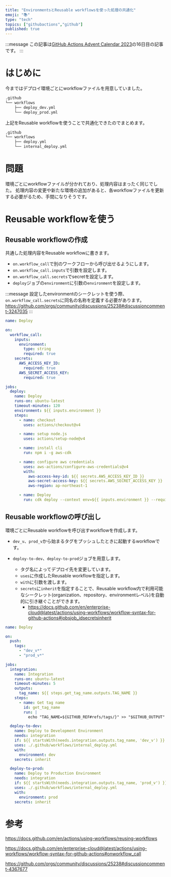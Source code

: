 ```yaml
---
title: "EnvironmentsとReusable workflowsを使った処理の共通化"
emoji: "📚"
type: "tech"
topics: ["githubactions","github"]
published: true
---
```


<!-- textlint-disable ja-technical-writing/ja-no-mixed-period -->
:::message
この記事は[GitHub Actions Advent Calendar 2023](https://qiita.com/advent-calendar/2023/github-actions)の16日目の記事です。
:::
<!-- textlint-enable ja-technical-writing/ja-no-mixed-period -->

# はじめに

今まではデプロイ環境ごとにworkflowファイルを用意していました。

```txt
.github
└── workflows
    ├── deploy_dev.yml
    └── deploy_prod.yml
```

上記をReusable workflowを使うことで共通化できたのでまとめます。

```txt
.github
└── workflows
    ├── deploy.yml
    └── internal_deploy.yml
```

# 問題

環境ごとにworkflowファイルが分かれており、処理内容はまったく同じでした。
処理内容の変更や新たな環境の追加があると、各workflowファイルを更新する必要がるため、手間になりそうです。

# Reusable workflowを使う

## Reusable workflowの作成

共通した処理内容をReusable workflowに書きます。

- `on.workflow_call`で別のワークフローから呼び出せるようにします。
- `on.workflow_call.inputs`で引数を設定します。
- `on.workflow_call.secrets`でsecretを設定します。
- `deploy`ジョブの`environment`に引数の`environment`を設定します。

:::message
設定したenvironmentのシークレットを使う際、`on.workflow_call.secrets`に同名の名称を定義する必要があります。
<https://github.com/orgs/community/discussions/25238#discussioncomment-3247035>
:::

```yml:.github/workflows/internal_deploy.yml
name: Deploy

on:
  workflow_call:
    inputs:
      environment:
        type: string
        required: true
    secrets:
      AWS_ACCESS_KEY_ID:
        required: true
      AWS_SECRET_ACCESS_KEY:
        required: true

jobs:
  deploy:
    name: Deploy
    runs-on: ubuntu-latest
    timeout-minutes: 120
    environment: ${{ inputs.environment }}
    steps:
      - name: checkout
        uses: actions/checkout@v4

      - name: setup node.js
        uses: actions/setup-node@v4

      - name: install cli
        run: npm i -g aws-cdk

      - name: configure aws credentials
        uses: aws-actions/configure-aws-credentials@v4
        with:
          aws-access-key-id: ${{ secrets.AWS_ACCESS_KEY_ID }}
          aws-secret-access-key: ${{ secrets.AWS_SECRET_ACCESS_KEY }}
          aws-region: ap-northeast-1

      - name: Deploy
        run: cdk deploy --context env=${{ inputs.environment }} --require-approval never
```

## Reusable workflowの呼び出し

環境ごとにReusable workflowを呼び出すworkflowを作成します。

- `dev_v`、`prod_v`から始まるタグをプッシュしたときに起動するworkflowです。

- `deploy-to-dev`、`deploy-to-prod`ジョブを用意します。
    - タグ名によってデプロイ先を変更しています。
    - `uses`に作成したReusable workflowを指定します。
    - `with`に引数を渡します。
    - `secrets`に`inherit`を指定することで、Reusable workflow内で利用可能なシークレット(organization、repository、environmentレベル)を自動的に引き継ぐことができます。
        - <https://docs.github.com/en/enterprise-cloud@latest/actions/using-workflows/workflow-syntax-for-github-actions#jobsjob_idsecretsinherit>

```yml:.github/workflows/deploy.yml
name: Deploy

on:
  push:
    tags:
      - "dev_v*"
      - "prod_v*"

jobs:
  integration:
    name: Integration
    runs-on: ubuntu-latest
    timeout-minutes: 5
    outputs:
      tag_name: ${{ steps.get_tag_name.outputs.TAG_NAME }}
    steps:
      - name: Get tag name
        id: get_tag_name
        run: |
          echo "TAG_NAME=${GITHUB_REF#refs/tags/}" >> "$GITHUB_OUTPUT"

  deploy-to-dev:
    name: Deploy to Development Environment
    needs: integration
    if: ${{ startsWith(needs.integration.outputs.tag_name, 'dev_v') }}
    uses: ./.github/workflows/internal_deploy.yml
    with:
      environment: dev
    secrets: inherit

  deploy-to-prod:
    name: Deploy to Production Environment
    needs: integration
    if: ${{ startsWith(needs.integration.outputs.tag_name, 'prod_v') }}
    uses: ./.github/workflows/internal_deploy.yml
    with:
      environment: prod
    secrets: inherit
```

# 参考

<https://docs.github.com/en/actions/using-workflows/reusing-workflows>

<https://docs.github.com/en/enterprise-cloud@latest/actions/using-workflows/workflow-syntax-for-github-actions#onworkflow_call>

<https://github.com/orgs/community/discussions/25238#discussioncomment-4367677>
